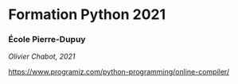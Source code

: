# Formation Python 2021
### École Pierre-Dupuy
*Olivier Chabot, 2021*

https://www.programiz.com/python-programming/online-compiler/
 
